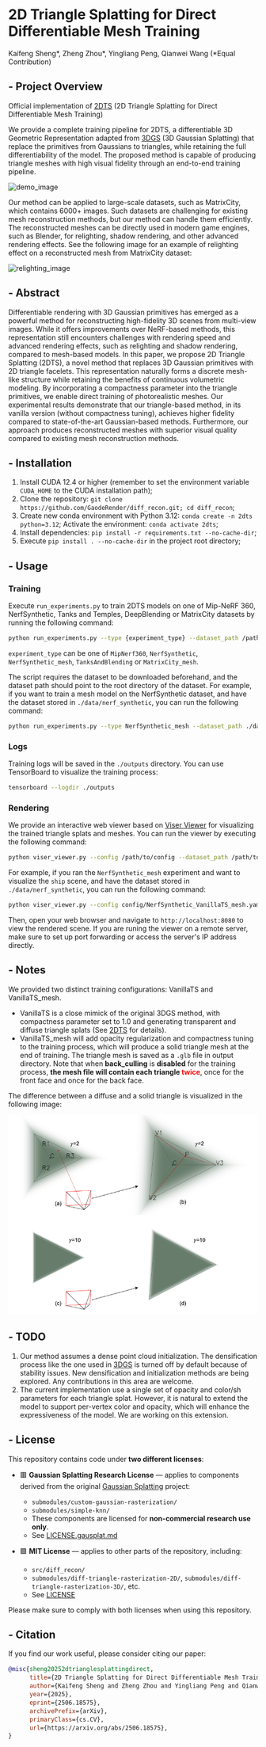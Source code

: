 # 2D Triangle Splatting for Direct Differentiable Mesh Training
Kaifeng Sheng*, Zheng Zhou*, Yingliang Peng, Qianwei Wang (*Equal Contribution)

## - Project Overview

Official implementation of [2DTS][1] (2D Triangle Splatting for Direct Differentiable Mesh Training)

We provide a complete training pipeline for 2DTS, a differentiable 3D Geometric Representation adapted from [3DGS][2] (3D Gaussian Splatting) that replace the primitives from Gaussians to triangles, while retaining the full differentiability of the model.
The proposed method is capable of producing triangle meshes with high visual fidelity through an end-to-end training pipeline.

![demo_image](./assets/demo_image.png)

Our method can be applied to large-scale datasets, such as MatrixCity, which contains 6000+ images. Such datasets are challenging for existing mesh reconstruction methods, but our method can handle them efficiently.
The reconstructed meshes can be directly used in modern game engines, such as Blender, for relighting, shadow rendering, and other advanced rendering effects. See the following image for an example of relighting effect on a reconstructed mesh from MatrixCity dataset:

![relighting_image](./assets/relighting_image.png)

## - Abstract

Differentiable rendering with 3D Gaussian primitives has emerged as a powerful method for reconstructing high-fidelity 3D scenes from multi-view images.
While it offers improvements over NeRF-based methods, this representation still encounters challenges with rendering speed and advanced rendering effects, such as relighting and shadow rendering, compared to mesh-based models.
In this paper, we propose 2D Triangle Splatting (2DTS), a novel method that replaces 3D Gaussian primitives with 2D triangle facelets.
This representation naturally forms a discrete mesh-like structure while retaining the benefits of continuous volumetric modeling.
By incorporating a compactness parameter into the triangle primitives, we enable direct training of photorealistic meshes.
Our experimental results demonstrate that our triangle-based method, in its vanilla version (without compactness tuning), achieves higher fidelity compared to state-of-the-art Gaussian-based methods.
Furthermore, our approach produces reconstructed meshes with superior visual quality compared to existing mesh reconstruction methods.

## - Installation

1. Install CUDA 12.4 or higher (remember to set the environment variable `CUDA_HOME` to the CUDA installation path);
2. Clone the repository: `git clone https://github.com/GaodeRender/diff_recon.git; cd diff_recon`;
3. Create new conda environment with Python 3.12: `conda create -n 2dts python=3.12`;
   Activate the environment: `conda activate 2dts`;
4. Install dependencies: `pip install -r requirements.txt --no-cache-dir`;
5. Execute `pip install . --no-cache-dir` in the project root directory;


## - Usage
### Training
Execute `run_experiments.py` to train 2DTS models on one of Mip-NeRF 360, NerfSynthetic, Tanks and Temples, DeepBlending or MatrixCity datasets by running the following command: 
```bash
python run_experiments.py --type {experiment_type} --dataset_path /path/to/dataset --num_workers 0
```
`experiment_type` can be one of `MipNerf360`, `NerfSynthetic`, `NerfSynthetic_mesh`, `TanksAndBlending` or `MatrixCity_mesh`.

The script requires the dataset to be downloaded beforehand, and the dataset path should point to the root directory of the dataset.
For example, if you want to train a mesh model on the NerfSynthetic dataset, and have the dataset stored in `./data/nerf_synthetic`, you can run the following command:
```bash
python run_experiments.py --type NerfSynthetic_mesh --dataset_path ./data/nerf_synthetic --num_workers 0
```

### Logs
Training logs will be saved in the `./outputs` directory. You can use TensorBoard to visualize the training process:
```bash
tensorboard --logdir ./outputs
```

### Rendering
We provide an interactive web viewer based on [Viser Viewer][3] for visualizing the trained triangle splats and meshes.
You can run the viewer by executing the following command:
```bash
python viser_viewer.py --config /path/to/config --dataset_path /path/to/dataset --scene {scene_name}
```
For example, if you ran the `NerfSynthetic_mesh` experiment and want to visualize the `ship` scene, and have the dataset stored in `./data/nerf_synthetic`, you can run the following command:
```bash
python viser_viewer.py --config config/NerfSynthetic_VanillaTS_mesh.yaml --dataset_path ./data/nerf_synthetic --scene ship
```

Then, open your web browser and navigate to `http://localhost:8080` to view the rendered scene. If you are runing the viewer on a remote server, make sure to set up port forwarding or access the server's IP address directly.

## - Notes
We provided two distinct training configurations: VanillaTS and VanillaTS_mesh.
- VanillaTS is a close mimick of the original 3DGS method, with compactness parameter set to 1.0 and generating transparent and diffuse triangle splats (See [2DTS][1] for details).
- VanillaTS_mesh will add opacity regularization and compactness tuning to the training process, which will produce a solid triangle mesh at the end of training. The triangle mesh is saved as a `.glb` file in output directory. Note that when **back_culling** is **disabled** for the training process, **the mesh file will contain each triangle <span style="color:red">twice</span>**, once for the front face and once for the back face.

The difference between a diffuse and a solid triangle is visualized in the following image:

![triangle_splatting](./assets/triangle_splatting.png) 

## - TODO

1. Our method assumes a dense point cloud initialization. The densification process like the one used in [3DGS][2] is turned off by default because of stability issues. New densification and initialization methods are being explored. Any contributions in this area are welcome.
2. The current implementation use a single set of opacity and color/sh parameters for each triangle splat. However, it is natural to extend the model to support per-vertex color and opacity, which will enhance the expressiveness of the model. We are working on this extension.

## - License

This repository contains code under **two different licenses**:

- 🟥 **Gaussian Splatting Research License** — applies to components derived from the original [Gaussian Splatting][2] project:
  - `submodules/custom-gaussian-rasterization/`
  - `submodules/simple-knn/`
  - These components are licensed for **non-commercial research use only**.
  - See [LICENSE.gausplat.md](./LICENSE.gausplat.md)

- 🟩 **MIT License** — applies to other parts of the repository, including:
  - `src/diff_recon/`
  - `submodules/diff-triangle-rasterization-2D/`, `submodules/diff-triangle-rasterization-3D/`, etc.
  - See [LICENSE](./LICENSE)

Please make sure to comply with both licenses when using this repository.

## - Citation

If you find our work useful, please consider citing our paper:
```bibtex
@misc{sheng20252dtrianglesplattingdirect,
      title={2D Triangle Splatting for Direct Differentiable Mesh Training}, 
      author={Kaifeng Sheng and Zheng Zhou and Yingliang Peng and Qianwei Wang},
      year={2025},
      eprint={2506.18575},
      archivePrefix={arXiv},
      primaryClass={cs.CV},
      url={https://arxiv.org/abs/2506.18575}, 
}
```

<!-- Reference -->
[1]: https://arxiv.org/abs/2506.18575
[2]: https://repo-sam.inria.fr/fungraph/3d-gaussian-splatting/
[3]: https://github.com/nerfstudio-project/viser